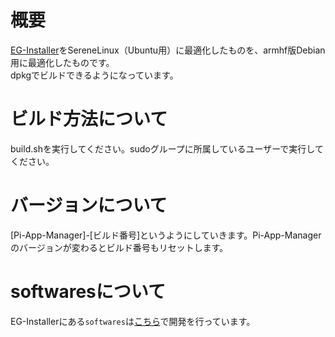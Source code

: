 # 概要
[EG-Installer](https://github.com/Hayao0819/EG-Installer)をSereneLinux（Ubuntu用）に最適化したものを、armhf版Debian用に最適化したものです。  
dpkgでビルドできるようになっています。

# ビルド方法について
build.shを実行してください。sudoグループに所属しているユーザーで実行してください。

# バージョンについて
[Pi-App-Manager]-[ビルド番号]というようにしていきます。Pi-App-Managerのバージョンが変わるとビルド番号もリセットします。

# softwaresについて
EG-Installerにある`softwares`は[こちら](https://github.com/NSK-1010/pi-app-manager-scripts-buster)で開発を行っています。
